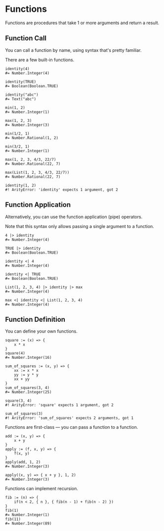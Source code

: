 Functions
=========

Functions are procedures that take 1 or more arguments and return a result.


Function Call
-------------

You can call a function by name, using syntax that's pretty familiar.

There are a few built-in functions.

~~~ stone
identity(4)
#= Number.Integer(4)

identity(TRUE)
#= Boolean(Boolean.TRUE)

identity("abc")
#= Text("abc")

min(1, 2)
#= Number.Integer(1)

max(1, 2, 3)
#= Number.Integer(3)

min(1/2, 1)
#= Number.Rational(1, 2)

min(3/2, 1)
#= Number.Integer(1)

max(1, 2, 3, 4/3, 22/7)
#= Number.Rational(22, 7)

max(List(1, 2, 3, 4/3, 22/7))
#= Number.Rational(22, 7)

identity(1, 2)
#! ArityError: 'identity' expects 1 argument, got 2
~~~


Function Application
--------------------

Alternatively, you can use the function application (pipe) operators.

Note that this syntax only allows passing a single argument to a function.

~~~ stone
4 |> identity
#= Number.Integer(4)

TRUE |> identity
#= Boolean(Boolean.TRUE)

identity <| 4
#= Number.Integer(4)

identity <| TRUE
#= Boolean(Boolean.TRUE)

List(1, 2, 3, 4) |> identity |> max
#= Number.Integer(4)

max <| identity <| List(1, 2, 3, 4)
#= Number.Integer(4)
~~~


Function Definition
-------------------

You can define your own functions.

~~~ stone
square := (x) => {
    x * x
}
square(4)
#= Number.Integer(16)

sum_of_squares := (x, y) => {
    xx := x * x
    yy := y * y
    xx + yy
}
sum_of_squares(3, 4)
#= Number.Integer(25)

square(3, 4)
#! ArityError: 'square' expects 1 argument, got 2

sum_of_squares(3)
#! ArityError: 'sum_of_squares' expects 2 arguments, got 1
~~~

Functions are first-class — you can pass a function to a function.

~~~ stone
add := (x, y) => {
    x + y
}
apply := (f, x, y) => {
    f(x, y)
}
apply(add, 1, 2)
#= Number.Integer(3)

apply((x, y) => { x + y }, 1, 2)
#= Number.Integer(3)
~~~

Functions can implement recursion.

~~~ stone
fib := (n) => {
    if(n < 2, { n }, { fib(n - 1) + fib(n - 2) })
}
fib(1)
#= Number.Integer(1)
fib(11)
#= Number.Integer(89)
~~~
